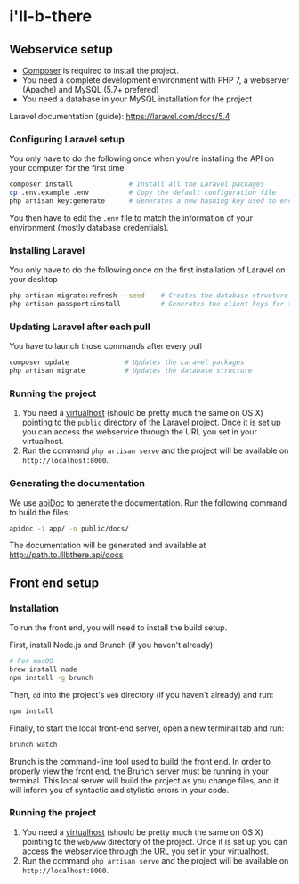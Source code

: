 # i'll-b-there

## Webservice setup

 - [Composer](https://getcomposer.org/download/) is required to install the project.
 - You need a complete development environment with PHP 7, a webserver (Apache) and MySQL (5.7+ prefered)
 - You need a database in your MySQL installation for the project

 Laravel documentation (guide): https://laravel.com/docs/5.4

### Configuring Laravel setup

You only have to do the following once when you're installing the API on your computer for the first time.

```sh
composer install              # Install all the Laravel packages
cp .env.example .env          # Copy the default configuration file
php artisan key:generate      # Generates a new hashing key used to encrypt passwords and stuff
```

You then have to edit the `.env` file to match the information of your environment (mostly database credentials).

### Installing Laravel

You only have to do the following once on the first installation of Laravel on your desktop

```sh
php artisan migrate:refresh --seed    # Creates the database structure and fills it with test / default data
php artisan passport:install          # Generates the client keys for the OAuth2 authentication
```

### Updating Laravel after each pull

You have to launch those commands after every pull

```sh
composer update              # Updates the Laravel packages
php artisan migrate          # Updates the database structure
```

### Running the project

 1. You need a [virtualhost](https://www.digitalocean.com/community/tutorials/how-to-set-up-apache-virtual-hosts-on-ubuntu-14-04-lts) (should be pretty much the same on OS X) pointing to the `public` directory of the Laravel project. Once it is set up you can access the webservice through the URL you set in your virtualhost.
 2. Run the command `php artisan serve` and the project will be available on `http://localhost:8000`.

### Generating the documentation

We use [apiDoc](http://apidocjs.com/) to generate the documentation. Run the following command to build the files:

```sh
apidoc -i app/ -o public/docs/
```

The documentation will be generated and available at http://path.to.illbthere.api/docs

## Front end setup

### Installation

To run the front end, you will need to install the build setup.

First, install Node.js and Brunch (if you haven't already):

```sh
# For macOS
brew install node
npm install -g brunch
```

Then, `cd` into the project's `web` directory (if you haven't already) and run:

```sh
npm install
```

Finally, to start the local front-end server, open a new terminal tab and run:

```sh
brunch watch
```

Brunch is the command-line tool used to build the front end. In order to properly view the front end, the Brunch server must be running in your terminal. This local server will build the project as you change files, and it will inform you of syntactic and stylistic errors in your code.

### Running the project

 1. You need a [virtualhost](https://www.digitalocean.com/community/tutorials/how-to-set-up-apache-virtual-hosts-on-ubuntu-14-04-lts) (should be pretty much the same on OS X) pointing to the `web/www` directory of the project. Once it is set up you can access the webservice through the URL you set in your virtualhost.
 2. Run the command `php artisan serve` and the project will be available on `http://localhost:8000`.

